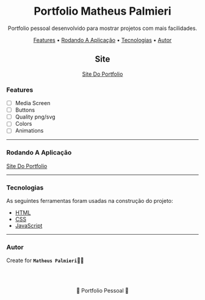<!-- Título -->

<h1 align="center">Portfolio Matheus Palmieri</h1>

<!-- Descrição -->

<p align="center">Portfolio pessoal desenvolvido para mostrar projetos com mais facilidades.</p>

<!-- Súmario -->

<p align="center">
 <a href="#features">Features</a> •
 <a href="#rodando-a-aplicação">Rodando A Aplicação</a> •
 <a href="#tecnologias">Tecnologias</a> •
 <a href="#autor">Autor</a>
</p>

<!-- Site -->

<h2 align="center">Site</h2>

<p align="center">
 <a href="https://matheuspalmieri.github.io/Portfolio/">Site Do Portfolio</a>
</p>

<!-- Atualizações -->

### Features

- [ ] Media Screen
- [ ] Buttons
- [ ] Quality png/svg
- [ ] Colors
- [ ] Animations

---

### Rodando A Aplicação

<a href="https://matheuspalmieri.github.io/Portfolio/">Site Do Portfolio</a>

---

### Tecnologias

As seguintes ferramentas foram usadas na construção do projeto:

- [HTML](https://html.com/)
- [CSS](https://html.com/css/)
- [JavaScript](https://javascript.com/)

---

### Autor

Create for <b>`Matheus Palmieri`</b>👨‍💻

<br>
<br>

<p align="center">🎉 Portfolio Pessoal 🚀</p>

